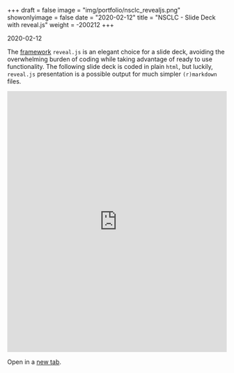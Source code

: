 +++
draft = false
image = "img/portfolio/nsclc_revealjs.png"
showonlyimage = false
date = "2020-02-12"
title = "NSCLC - Slide Deck with reveal.js"
weight = -200212
+++

2020-02-12
<!--more-->
The [framework](https://revealjs.com/) `reveal.js` is an elegant choice for a
slide deck, avoiding the overwhelming burden of coding while taking advantage
of ready to use functionality. The following slide deck is coded in plain
`html`, but luckily, `reveal.js` presentation is a possible output for
much simpler `(r)markdown` files.

<iframe
 src="https://fcacollin.github.io/Latarnia/reveal/Prototype/Prototype.html#/"
 width="100%" height="600" frameborder="0"
 style="border:0;" allowfullscreen=""
></iframe>

Open in a 
<a 
href="https://fcacollin.github.io/Latarnia/reveal/Prototype/Prototype.html#/"
target="_blank"> new tab</a>.
